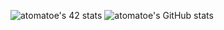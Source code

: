 ![atomatoe's 42 stats](https://badge42.herokuapp.com/api/stats/atomatoe?privacyEmail=true)
![atomatoe's GitHub stats](https://github-readme-stats.vercel.app/api?username=atomatoe&show_icons=true&theme=Gradient&locale=en)
